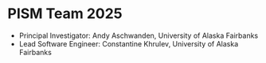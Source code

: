 
# PISM Team 2025


- Principal Investigator: Andy Aschwanden, University of Alaska Fairbanks
- Lead Software Engineer: Constantine Khrulev, University of Alaska Fairbanks
